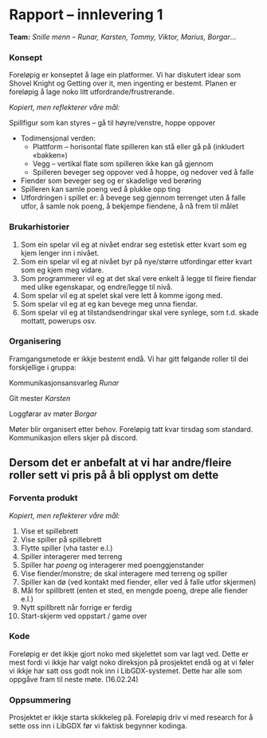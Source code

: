 # Rapport – innlevering 1
**Team:** *Snille menn* – *Runar, Karsten, Tommy, Viktor, Marius, Borgar*...

### Konsept

Foreløpig er konseptet å lage ein platformer. Vi har diskutert idear som Shovel Knight og Getting over it, men ingenting er bestemt.
Planen er foreløpig å lage noko litt utfordrande/frustrerande. 

*Kopiert, men reflekterer våre mål:*

Spillfigur som kan styres – gå til høyre/venstre, hoppe oppover
* Todimensjonal verden:
   * Plattform – horisontal flate spilleren kan stå eller gå på (inkludert «bakken»)
   * Vegg – vertikal flate som spilleren ikke kan gå gjennom
   * Spilleren beveger seg oppover ved å hoppe, og nedover ved å falle
* Fiender som beveger seg og er skadelige ved berøring
* Spilleren kan samle poeng ved å plukke opp ting
* Utfordringen i spillet er: å bevege seg gjennom terrenget uten å falle utfor, å samle nok poeng, å bekjempe fiendene, å nå frem til målet 

### Brukarhistorier

1. Som ein spelar vil eg at nivået endrar seg estetisk etter kvart som eg kjem lenger inn i nivået.
2. Som ein spelar vil eg at nivået byr på nye/større utfordingar etter kvart som eg kjem meg vidare.
3. Som programmerer vil eg at det skal vere enkelt å legge til fleire fiendar med ulike egenskapar, og endre/legge til nivå.
4. Som spelar vil eg at spelet skal vere lett å komme igong med.
5. Som spelar vil eg at eg kan bevege meg unna fiendar.
6. Som spelar vil eg at tilstandsendringar skal vere synlege, som t.d. skade mottatt, powerups osv.

### Organisering

Framgangsmetode er ikkje bestemt endå. Vi har gitt følgande roller til dei forskjellige i gruppa:

Kommunikasjonsansvarleg     *Runar*

Git mester                  *Karsten*

Loggførar av møter          *Borgar*

Møter blir organisert etter behov. Foreløpig tatt kvar tirsdag som standard. 
Kommunikasjon ellers skjer på discord. 

## Dersom det er anbefalt at vi har andre/fleire roller sett vi pris på å bli opplyst om dette

### Forventa produkt

*Kopiert, men reflekterer våre mål:*

1. Vise et spillebrett
2. Vise spiller på spillebrett
3. Flytte spiller (vha taster e.l.)
4. Spiller interagerer med terreng
5. Spiller har *poeng* og interagerer med poenggjenstander
6. Vise fiender/monstre; de skal interagere med terreng og spiller
7. Spiller kan dø (ved kontakt med fiender, eller ved å falle utfor skjermen)
8. Mål for spillbrett (enten et sted, en mengde poeng, drepe alle fiender e.l.)
9. Nytt spillbrett når forrige er ferdig
10. Start-skjerm ved oppstart / game over

### Kode

Foreløpig er det ikkje gjort noko med skjelettet som var lagt ved. Dette er mest fordi vi ikkje har valgt noko direksjon på prosjektet endå og at vi føler vi ikkje har satt oss godt nok inn i LibGDX-systemet. Dette har alle som oppgåve fram til neste møte. (16.02.24)

### Oppsummering

Prosjektet er ikkje starta skikkeleg på. Foreløpig driv vi med research for å sette oss inn i LibGDX før vi faktisk begynner kodinga. 

